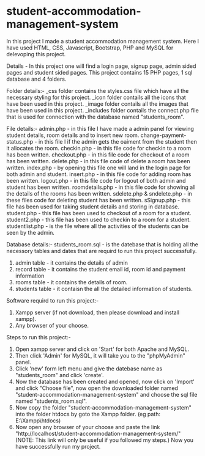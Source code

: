 # student-accommodation-management-system
In this project I made a student accommodation management system.
Here I have used HTML, CSS, Javascript, Bootstrap, PHP and MySQL for delevoping this project.


Details - In this project one will find a login page, signup page, admin sided pages and student sided pages. This project contains 15 PHP pages, 1 sql database and 4 folders.

Folder details:-
_css folder contains the styles.css file which have all the necessary styling for this project.
_icon folder contails all the icons that have been used in this project.
_image folder contails all the images that have been used in this project.
_includes folder contails the connect.php file that is used for connection with the database named "students_room".

File details:-
admin.php - in this file I have made a admin panel for viewing student details, room details and to insert new room.
change-payment-status.php - in this file I if the admin gets the oaiment from the student then it allocates the room.
checkin.php - in this file code for checkin to a room has been written.
checkout.php - in this file code for checkout of a room has been written.
delete.php - in this file code of delete a room has been written.
index.php - by opening this file one will land in the login page for both admin and student.
insert.php - in this file code for adding room has been written.
logout.php - in this file code for logout of both admin and student has been written.
roomdetails.php - in this file code for showing all the details of the rooms has been written.
sdelete.php & sndelete.php - in these files code for deleting student has been written.
sSignup.php - this file has been used for taking student details and storing in database.
student.php - this file has been used to checkout of a room for a student.
student2.php - this file has been used to checkin to a room for a student.
studentlist.php - is the file where all the activities of the students can be seen by the admin.

Database details:-
students_room.sql - is the datebase that is holding all the necessory tables and dates that are requird to run this project successfully.
  1. admin table - it contains the details of admin
  2. record table - it contains the student email id, room id and payment information
  3. rooms table - it contains the details of room.
  4. students table - it contaisn the all the detailed information of students.

Software requird to run this project:-
1. Xampp server (if not download, then please download and install xampp).
2. Any browser of your choose.

Steps to run this project:-
1. Open xampp server and click on 'Start' for both Apache and MySQL.
2. Then click 'Admin' for MySQL, it will take you to the "phpMyAdmin" panel.
3. Click 'new' form left menu and give the datebase name as "students_room" and click 'create'.
4. Now the database has been created and opened, now click on 'Import' and click "Choose file", now open the downloaded folder named "student-accommodation-management-system" and choose the sql file named "students_room.sql".
5. Now copy the folder "student-accommodation-management-system" into the folder htdocs by goto the Xampp folder. (eg path: E:\Xampp\htdocs)
6. Now open any browser of your choose and paste the link "http://localhost/student-accommodation-management-system/" (NOTE: This link will only be useful if you followed my steps.)
Now you have successfully run my project.
